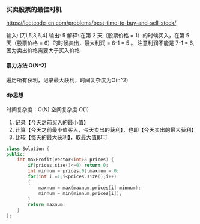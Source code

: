 ### 买卖股票的最佳时机

<https://leetcode-cn.com/problems/best-time-to-buy-and-sell-stock/>

输入: [7,1,5,3,6,4]
输出: 5
解释: 在第 2 天（股票价格 = 1）的时候买入，在第 5 天（股票价格 = 6）的时候卖出，最大利润 = 6-1 = 5 。
     注意利润不能是 7-1 = 6, 因为卖出价格需要大于买入价格

#### 暴力方法       O(N^2)

遍历所有获利，记录最大获利，时间复杂度为O(n^2)

#### dp思想 

时间复杂度：O(N) 空间复杂度 O(1)

1. 记录【今天之前买入的最小值】
2. 计算【今天之前最小值买入，今天卖出的获利】，也即【今天卖出的最大获利】
3. 比较【每天的最大获利】，取最大值即可

```c++
class Solution {
public:
    int maxProfit(vector<int>& prices) {
        if(prices.size()<=0) return 0;
        int minnum = prices[0],maxnum = 0;
        for(int i =1;i<prices.size();i++)
        {
            maxnum = max(maxnum,prices[i]-minnum);
            minnum = min(minnum,prices[i]);
        }
        return maxnum;       
    }
};     
```

